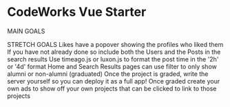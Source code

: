 # CodeWorks Vue Starter

MAIN GOALS

<!-- Users Can Register, Login, and Logout
The Home page displays all posts, login not required
Clicking on a creator image navigates to that users Profile page
The Profile page shows all posts made by that user -->

<!-- Refreshing while on the profile page does not navigate the user home, and the profile page still shows its required content -->

<!-- On Home and Profile users can to navigate to 'older' or 'newer' posts if available -->
<!-- Users have a search form which navigates them to a Search Results page on submit -->

<!-- All posts render all post data (creator details, createdAt, body, like count) in adherence to the Mock
Each page shows at least 2 ads from api collection provided -->

<!-- Once logged in Users can Create Posts -->
<!-- Once logged in Users can Delete their Posts -->

<!-- Once logged in Users can Like/unlike Posts
Once logged in Users can Edit their Profile
Users can only modify/delete data they created (the UI should reflect this, disabled, hidden, etc.)
Application UI adheres to Phase I: Code Cleanup of the CodeWorks Design Doc -->

STRETCH GOALS
Likes have a popover showing the profiles who liked them
If you have not already done so include both the Users and the Posts in the search results
Use timeago.js or luxon.js to format the post time in the '2h' or '4d' format
Home and Search Results pages can use filter to only show alumni or non-alumni (graduated)
Once the project is graded, write the server yourself so you can deploy it as a full app!
Once graded create your own ads to show off your own projects that can be clicked to link to those projects
